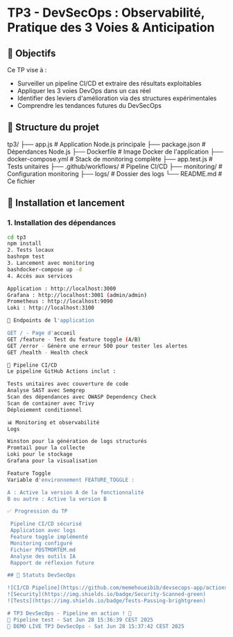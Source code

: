 # TP3 - DevSecOps : Observabilité, Pratique des 3 Voies & Anticipation

## 🎯 Objectifs

Ce TP vise à :
- Surveiller un pipeline CI/CD et extraire des résultats exploitables
- Appliquer les 3 voies DevOps dans un cas réel
- Identifier des leviers d'amélioration via des structures expérimentales
- Comprendre les tendances futures du DevSecOps

## 📁 Structure du projet
tp3/
├── app.js                    # Application Node.js principale
├── package.json              # Dépendances Node.js
├── Dockerfile               # Image Docker de l'application
├── docker-compose.yml       # Stack de monitoring complète
├── app.test.js             # Tests unitaires
├── .github/workflows/       # Pipeline CI/CD
├── monitoring/             # Configuration monitoring
├── logs/                   # Dossier des logs
└── README.md               # Ce fichier

## 🚀 Installation et lancement

### 1. Installation des dépendances
```bash
cd tp3
npm install
2. Tests locaux
bashnpm test
3. Lancement avec monitoring
bashdocker-compose up -d
4. Accès aux services

Application : http://localhost:3000
Grafana : http://localhost:3001 (admin/admin)
Prometheus : http://localhost:9090
Loki : http://localhost:3100

🔗 Endpoints de l'application

GET / - Page d'accueil
GET /feature - Test du feature toggle (A/B)
GET /error - Génère une erreur 500 pour tester les alertes
GET /health - Health check

🔄 Pipeline CI/CD
Le pipeline GitHub Actions inclut :

Tests unitaires avec couverture de code
Analyse SAST avec Semgrep
Scan des dépendances avec OWASP Dependency Check
Scan de container avec Trivy
Déploiement conditionnel

📊 Monitoring et observabilité
Logs

Winston pour la génération de logs structurés
Promtail pour la collecte
Loki pour le stockage
Grafana pour la visualisation

Feature Toggle
Variable d'environnement FEATURE_TOGGLE :

A : Active la version A de la fonctionnalité
B ou autre : Active la version B

✅ Progression du TP

 Pipeline CI/CD sécurisé
 Application avec logs
 Feature toggle implémenté
 Monitoring configuré
 Fichier POSTMORTEM.md
 Analyse des outils IA
 Rapport de réflexion future

## 🎯 Statuts DevSecOps

![CI/CD Pipeline](https://github.com/memehoueibib/devsecops-app/actions/workflows/ci-cd.yml/badge.svg)
![Security](https://img.shields.io/badge/Security-Scanned-green)
![Tests](https://img.shields.io/badge/Tests-Passing-brightgreen)

# TP3 DevSecOps - Pipeline en action ! 🚀
🚀 Pipeline test - Sat Jun 28 15:36:39 CEST 2025
🎯 DEMO LIVE TP3 DevSecOps - Sat Jun 28 15:37:42 CEST 2025
